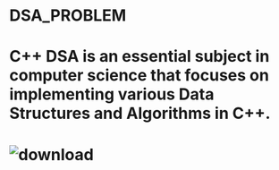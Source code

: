 # DSA_PROBLEM
# C++ DSA is an essential subject in computer science that focuses on implementing various Data Structures and Algorithms in C++.

# ![download](https://github.com/sanjanyadav420/DSA_PROBLEM/assets/101393474/26b8c37a-79ef-4e11-82b0-0cb1682f9529)
